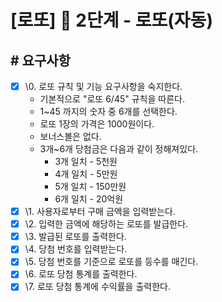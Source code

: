 # [로또] 🚀 2단계 - 로또(자동) 

## # 요구사항

- [x] \0. 로또 규칙 및 기능 요구사항을 숙지한다.
  - 기본적으로 "로또 6/45" 규칙을 따른다.
  - 1~45 까지의 숫자 중 6개를 선택한다.
  - 로또 1장의 가격은 1000원이다.
  - 보너스볼은 없다.
  - 3개~6개 당첨금은 다음과 같이 정해져있다.
    - 3개 일치 - 5천원
    - 4개 일치 - 5만원
    - 5개 일치 - 150만원
    - 6개 일치 - 20억원
- [x] \1. 사용자로부터 구매 금액을 입력받는다.
- [x] \2. 입력한 금액에 해당하는 로또를 발급한다.
- [x] \3. 발급된 로또를 출력한다.
- [x] \4. 당첨 번호를 입력받는다.
- [x] \5. 당첨 번호를 기준으로 로또를 등수를 매긴다.
- [x] \6. 로또 당첨 통계를 출력한다.
- [x] \7. 로또 당첨 통계에 수익률을 출력한다.
